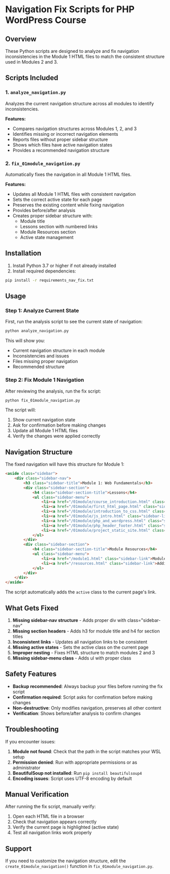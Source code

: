 # Navigation Fix Scripts for PHP WordPress Course

## Overview
These Python scripts are designed to analyze and fix navigation inconsistencies in the Module 1 HTML files to match the consistent structure used in Modules 2 and 3.

## Scripts Included

### 1. `analyze_navigation.py`
Analyzes the current navigation structure across all modules to identify inconsistencies.

**Features:**
- Compares navigation structures across Modules 1, 2, and 3
- Identifies missing or incorrect navigation elements
- Reports files without proper sidebar structure
- Shows which files have active navigation states
- Provides a recommended navigation structure

### 2. `fix_01module_navigation.py`
Automatically fixes the navigation in all Module 1 HTML files.

**Features:**
- Updates all Module 1 HTML files with consistent navigation
- Sets the correct active state for each page
- Preserves the existing content while fixing navigation
- Provides before/after analysis
- Creates proper sidebar structure with:
  - Module title
  - Lessons section with numbered links
  - Module Resources section
  - Active state management

## Installation

1. Install Python 3.7 or higher if not already installed
2. Install required dependencies:
```bash
pip install -r requirements_nav_fix.txt
```

## Usage

### Step 1: Analyze Current State
First, run the analysis script to see the current state of navigation:

```bash
python analyze_navigation.py
```

This will show you:
- Current navigation structure in each module
- Inconsistencies and issues
- Files missing proper navigation
- Recommended structure

### Step 2: Fix Module 1 Navigation
After reviewing the analysis, run the fix script:

```bash
python fix_01module_navigation.py
```

The script will:
1. Show current navigation state
2. Ask for confirmation before making changes
3. Update all Module 1 HTML files
4. Verify the changes were applied correctly

## Navigation Structure

The fixed navigation will have this structure for Module 1:

```html
<aside class="sidebar">
    <div class="sidebar-nav">
        <h3 class="sidebar-title">Module 1: Web Fundamentals</h3>
        <div class="sidebar-section">
            <h4 class="sidebar-section-title">Lessons</h4>
            <ul class="sidebar-menu">
                <li><a href="/01module/course_introduction.html" class="sidebar-link">1.1 Course Introduction</a></li>
                <li><a href="/01module/first_html_page.html" class="sidebar-link">1.2 Your First HTML Page</a></li>
                <li><a href="/01module/introduction_to_css.html" class="sidebar-link">1.3 Introduction to CSS</a></li>
                <li><a href="/01module/js_intro.html" class="sidebar-link">1.4 JavaScript Introduction</a></li>
                <li><a href="/01module/php_and_wordpress.html" class="sidebar-link">1.5 PHP and WordPress Overview</a></li>
                <li><a href="/01module/php_header_footer.html" class="sidebar-link">1.6 PHP Headers and Footers</a></li>
                <li><a href="/01module/project_static_site.html" class="sidebar-link">1.7 Project: Static Website</a></li>
            </ul>
        </div>
        <div class="sidebar-section">
            <h4 class="sidebar-section-title">Module Resources</h4>
            <ul class="sidebar-menu">
                <li><a href="/module1.html" class="sidebar-link">Module Overview</a></li>
                <li><a href="/resources.html" class="sidebar-link">Additional Resources</a></li>
            </ul>
        </div>
    </div>
</aside>
```

The script automatically adds the `active` class to the current page's link.

## What Gets Fixed

1. **Missing sidebar-nav structure** - Adds proper div with class="sidebar-nav"
2. **Missing section headers** - Adds h3 for module title and h4 for section titles
3. **Inconsistent links** - Updates all navigation links to be consistent
4. **Missing active states** - Sets the active class on the current page
5. **Improper nesting** - Fixes HTML structure to match modules 2 and 3
6. **Missing sidebar-menu class** - Adds ul with proper class

## Safety Features

- **Backup recommended**: Always backup your files before running the fix script
- **Confirmation required**: Script asks for confirmation before making changes
- **Non-destructive**: Only modifies navigation, preserves all other content
- **Verification**: Shows before/after analysis to confirm changes

## Troubleshooting

If you encounter issues:

1. **Module not found**: Check that the path in the script matches your WSL setup
2. **Permission denied**: Run with appropriate permissions or as administrator
3. **BeautifulSoup not installed**: Run `pip install beautifulsoup4`
4. **Encoding issues**: Script uses UTF-8 encoding by default

## Manual Verification

After running the fix script, manually verify:
1. Open each HTML file in a browser
2. Check that navigation appears correctly
3. Verify the current page is highlighted (active state)
4. Test all navigation links work properly

## Support

If you need to customize the navigation structure, edit the `create_01module_navigation()` function in `fix_01module_navigation.py`.

